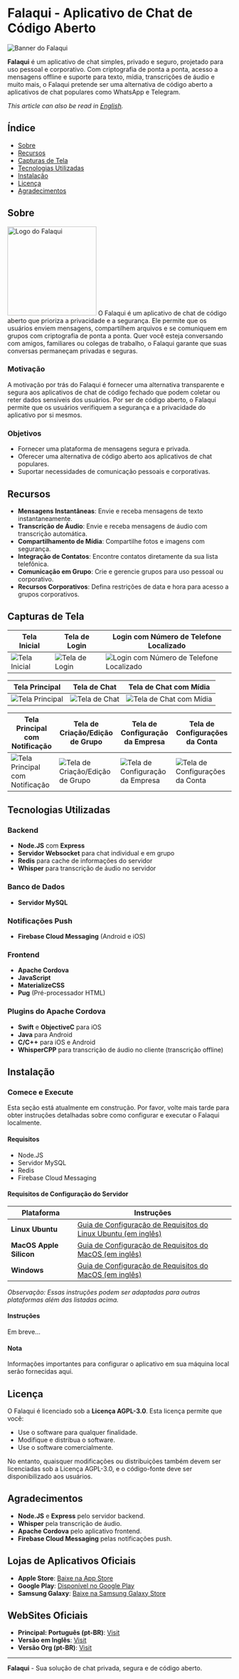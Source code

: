 # Falaqui - Aplicativo de Chat de Código Aberto

<img src="docs/img/falaqui-open-banner.png" alt="Banner do Falaqui" />

**Falaqui** é um aplicativo de chat simples, privado e seguro, projetado para uso pessoal e corporativo. Com criptografia de ponta a ponta, acesso a mensagens offline e suporte para texto, mídia, transcrições de áudio e muito mais, o Falaqui pretende ser uma alternativa de código aberto a aplicativos de chat populares como WhatsApp e Telegram.

*This article can also be read in [English](README.md).*

## Índice
- [Sobre](#sobre)
- [Recursos](#recursos)
- [Capturas de Tela](#capturas-de-tela)
- [Tecnologias Utilizadas](#tecnologias-utilizadas)
- [Instalação](#instalação)
- [Licença](#licença)
- [Agradecimentos](#agradecimentos)

## Sobre

<img src="docs/img/falaqui-open-icon.png" alt="Logo do Falaqui" width="200" />
O Falaqui é um aplicativo de chat de código aberto que prioriza a privacidade e a segurança. Ele permite que os usuários enviem mensagens, compartilhem arquivos e se comuniquem em grupos com criptografia de ponta a ponta. Quer você esteja conversando com amigos, familiares ou colegas de trabalho, o Falaqui garante que suas conversas permaneçam privadas e seguras.

### Motivação
A motivação por trás do Falaqui é fornecer uma alternativa transparente e segura aos aplicativos de chat de código fechado que podem coletar ou reter dados sensíveis dos usuários. Por ser de código aberto, o Falaqui permite que os usuários verifiquem a segurança e a privacidade do aplicativo por si mesmos.

### Objetivos
- Fornecer uma plataforma de mensagens segura e privada.
- Oferecer uma alternativa de código aberto aos aplicativos de chat populares.
- Suportar necessidades de comunicação pessoais e corporativas.

## Recursos

- **Mensagens Instantâneas**: Envie e receba mensagens de texto instantaneamente.
- **Transcrição de Áudio**: Envie e receba mensagens de áudio com transcrição automática.
- **Compartilhamento de Mídia**: Compartilhe fotos e imagens com segurança.
- **Integração de Contatos**: Encontre contatos diretamente da sua lista telefônica.
- **Comunicação em Grupo**: Crie e gerencie grupos para uso pessoal ou corporativo.
- **Recursos Corporativos**: Defina restrições de data e hora para acesso a grupos corporativos.

## Capturas de Tela

| Tela Inicial | Tela de Login | Login com Número de Telefone Localizado |
|--------------|--------------|-----------------------------------------|
| ![Tela Inicial](docs/img/falaqui-open-splash.png "Tela Inicial") | ![Tela de Login](docs/img/falaqui-open-login.png "Tela de Login") | ![Login com Número de Telefone Localizado](docs/img/falaqui-open-login-w-local-phone.png "Login com Número de Telefone Localizado") |

| Tela Principal | Tela de Chat | Tela de Chat com Mídia |
|----------------|--------------|------------------------|
| ![Tela Principal](docs/img/falaqui-open-home.png "Tela Principal") | ![Tela de Chat](docs/img/falaqui-open-chat.png "Tela de Chat") | ![Tela de Chat com Mídia](docs/img/falaqui-open-chat-w-media.png "Tela de Chat com Mídia") |

| Tela Principal com Notificação | Tela de Criação/Edição de Grupo | Tela de Configuração da Empresa | Tela de Configurações da Conta |
|--------------------------------|--------------------------------|--------------------------------|--------------------------------|
| ![Tela Principal com Notificação](docs/img/falaqui-open-home-w-notification.png "Tela Principal com Notificação") | ![Tela de Criação/Edição de Grupo](docs/img/falaqui-open-group-create-edit.png "Tela de Criação/Edição de Grupo") | ![Tela de Configuração da Empresa](docs/img/falaqui-open-company.png "Tela de Configuração da Empresa") | ![Tela de Configurações da Conta](docs/img/falaqui-open-account.png "Tela de Configurações da Conta") |

## Tecnologias Utilizadas

### Backend
- **Node.JS** com **Express**
- **Servidor Websocket** para chat individual e em grupo
- **Redis** para cache de informações do servidor
- **Whisper** para transcrição de áudio no servidor

### Banco de Dados
- **Servidor MySQL**

### Notificações Push
- **Firebase Cloud Messaging** (Android e iOS)

### Frontend
- **Apache Cordova**
- **JavaScript**
- **MaterializeCSS**
- **Pug** (Pré-processador HTML)

### Plugins do Apache Cordova
- **Swift** e **ObjectiveC** para iOS
- **Java** para Android
- **C/C++** para iOS e Android
- **WhisperCPP** para transcrição de áudio no cliente (transcrição offline)

## Instalação

### Comece e Execute

Esta seção está atualmente em construção. Por favor, volte mais tarde para obter instruções detalhadas sobre como configurar e executar o Falaqui localmente.

#### Requisitos
- Node.JS
- Servidor MySQL
- Redis
- Firebase Cloud Messaging

#### Requisitos de Configuração do Servidor

| Plataforma             | Instruções                                   |
|------------------------|---------------------------------------------|
| **Linux Ubuntu**       | [Guia de Configuração de Requisitos do Linux Ubuntu (em inglês)](docs/platforms/linux-ubuntu/requirements/README.md) |
| **MacOS Apple Silicon** | [Guia de Configuração de Requisitos do MacOS (em inglês)](docs/platforms/mac/requirements/README.md) |
| **Windows**            | [Guia de Configuração de Requisitos do MacOS (em inglês)](docs/platforms/win/requirements/README.md) |

*Observação: Essas instruções podem ser adaptadas para outras plataformas além das listadas acima.*

#### Instruções
Em breve...

#### Nota
Informações importantes para configurar o aplicativo em sua máquina local serão fornecidas aqui.

## Licença

O Falaqui é licenciado sob a **Licença AGPL-3.0**. Esta licença permite que você:
- Use o software para qualquer finalidade.
- Modifique e distribua o software.
- Use o software comercialmente.

No entanto, quaisquer modificações ou distribuições também devem ser licenciadas sob a Licença AGPL-3.0, e o código-fonte deve ser disponibilizado aos usuários.

## Agradecimentos

- **Node.JS** e **Express** pelo servidor backend.
- **Whisper** pela transcrição de áudio.
- **Apache Cordova** pelo aplicativo frontend.
- **Firebase Cloud Messaging** pelas notificações push.

## Lojas de Aplicativos Oficiais

- **Apple Store**: [Baixe na App Store](https://apps.apple.com/us/app/falaqui/id6503642039)
- **Google Play**: [Disponível no Google Play](https://play.google.com/store/apps/details?id=com.br.falaqui)
- **Samsung Galaxy**: [Baixe na Samsung Galaxy Store](https://galaxystore.samsung.com/detail/com.br.falaqui)

## WebSites Oficiais

- **Principal: Português (pt-BR)**: [Visit](https://FalaQui.com.br)
- **Versão em Inglês**: [Visit](https://FalaQui.com)
- **Versão Org (pt-BR)**: [Visit](https://FalaQui.org)

---

**Falaqui** - Sua solução de chat privada, segura e de código aberto.

